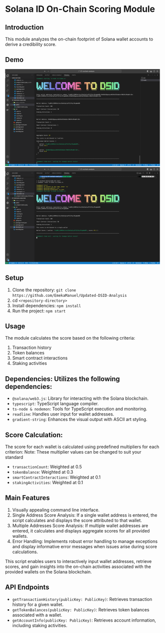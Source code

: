 # Solana ID On-Chain Scoring Module

## Introduction

This module analyzes the on-chain footprint of Solana wallet accounts to derive a credibility score.

## Demo

![Multiple Wallet Demo Screenshot](./public/multiple-wallet-demo.png)
![Single Wallet Demo Screenshot](./public/single-wallet-demo.png)

## Setup

1. Clone the repository: `git clone https://github.com/EmekaManuel/Updated-DSID-Analysis`
2. cd `<repository-directory>`
3. Install dependencies: `npm install`
4. Run the project: `npm start`

## Usage

The module calculates the score based on the following criteria:

1. Transaction history
2. Token balances
3. Smart contract interactions
4. Staking activities

## Dependencies: Utilizes the following dependencies:

- `@solana/web3.js`: Library for interacting with the Solana blockchain.
- `typescript`: TypeScript language compiler.
- `ts-node & nodemon`: Tools for TypeScript execution and monitoring.
- `readline`: Handles user input for wallet addresses.
- `gradient-string`: Enhances the visual output with ASCII art styling.

## Score Calculation:

The score for each wallet is calculated using predefined multipliers for each criterion:
Note: These multiplier values can be changed to suit your standard

- `transactionCount`: Weighted at 0.5
- `tokenBalance`: Weighted at 0.3
- `smartContractInteractions`: Weighted at 0.1
- `stakingActivities`: Weighted at 0.1

## Main Features

1. Visually appealing command line interface.
1. Single Address Score Analysis: If a single wallet address is entered, the script calculates and displays the score attributed to that wallet.
1. Multiple Addresses Score Analysis: If multiple wallet addresses are entered, it calculates and displays aggregate scores for all provided wallets.
1. Error Handling: Implements robust error handling to manage exceptions and display informative error messages when issues arise during score calculations.

This script enables users to interactively input wallet addresses, retrieve scores, and gain insights into the on-chain activities associated with the provided wallets on the Solana blockchain.

## API Endpoints

- `getTransactionHistory(publicKey: PublicKey)`: Retrieves transaction history for a given wallet.
- `getTokenBalances(publicKey: PublicKey)`: Retrieves token balances associated with a wallet.
- `getAccountInfo(publicKey: PublicKey)`: Retrieves account information, including staking activities.
